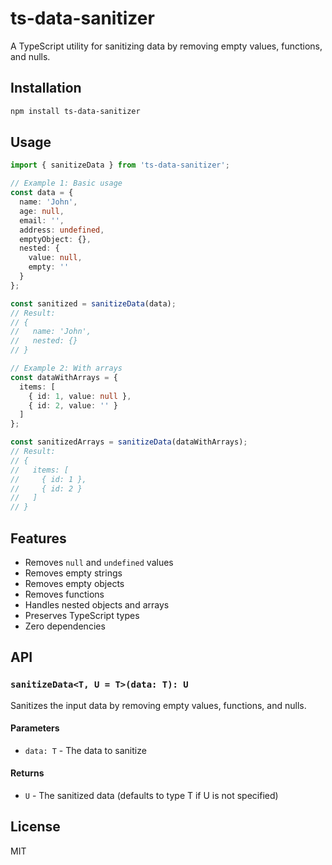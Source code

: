 # ts-data-sanitizer

A TypeScript utility for sanitizing data by removing empty values, functions, and nulls.

## Installation

```bash
npm install ts-data-sanitizer
```

## Usage

```typescript
import { sanitizeData } from 'ts-data-sanitizer';

// Example 1: Basic usage
const data = {
  name: 'John',
  age: null,
  email: '',
  address: undefined,
  emptyObject: {},
  nested: {
    value: null,
    empty: ''
  }
};

const sanitized = sanitizeData(data);
// Result:
// {
//   name: 'John',
//   nested: {}
// }

// Example 2: With arrays
const dataWithArrays = {
  items: [
    { id: 1, value: null },
    { id: 2, value: '' }
  ]
};

const sanitizedArrays = sanitizeData(dataWithArrays);
// Result:
// {
//   items: [
//     { id: 1 },
//     { id: 2 }
//   ]
// }
```

## Features

- Removes `null` and `undefined` values
- Removes empty strings
- Removes empty objects
- Removes functions
- Handles nested objects and arrays
- Preserves TypeScript types
- Zero dependencies

## API

### `sanitizeData<T, U = T>(data: T): U`

Sanitizes the input data by removing empty values, functions, and nulls.

#### Parameters

- `data: T` - The data to sanitize

#### Returns

- `U` - The sanitized data (defaults to type T if U is not specified)

## License

MIT 